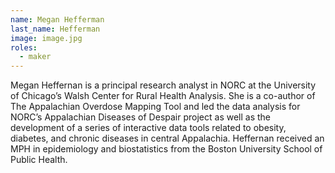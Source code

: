 ```yaml
---
name: Megan Hefferman
last_name: Hefferman
image: image.jpg
roles:
  - maker
---
```

Megan Heffernan is a principal research analyst in NORC at the University of Chicago’s Walsh Center for Rural Health Analysis. She is a co-author of The Appalachian Overdose Mapping Tool and led the data analysis for NORC’s Appalachian Diseases of Despair project as well as the development of a series of interactive data tools related to obesity, diabetes, and chronic diseases in central Appalachia. Heffernan received an MPH in epidemiology and biostatistics from the Boston University School of Public Health.
